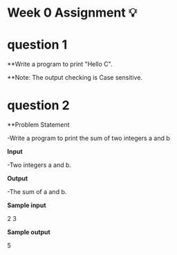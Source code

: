 # Week 0 Assignment 💡

<h1>question 1</h1>

**Write a program to print "Hello C".

**Note: The output checking is Case sensitive.

<h1>question 2</h1>

**Problem Statement

-Write a program to print the sum of two integers a and b

**Input**

-Two integers a and b.

**Output**

-The sum of a and b.

**Sample input** 

2 3

**Sample output**

5



